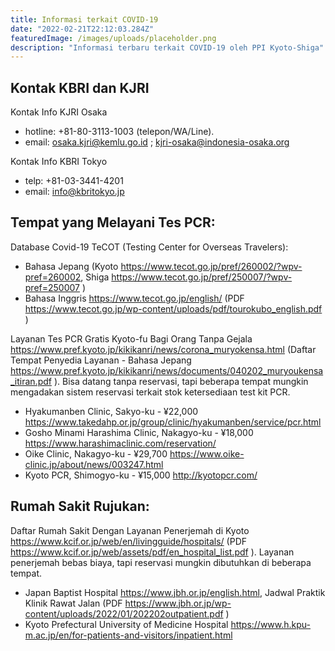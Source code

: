 ```yaml
---
title: Informasi terkait COVID-19
date: "2022-02-21T22:12:03.284Z"
featuredImage: /images/uploads/placeholder.png
description: "Informasi terbaru terkait COVID-19 oleh PPI Kyoto-Shiga"
---
```


## Kontak KBRI dan KJRI
Kontak Info KJRI Osaka 
- hotline: +81-80-3113-1003 (telepon/WA/Line).
- email: osaka.kjri@kemlu.go.id ; kjri-osaka@indonesia-osaka.org

Kontak Info KBRI Tokyo 
- telp: +81-03-3441-4201
- email:  info@kbritokyo.jp


## Tempat yang Melayani Tes PCR:

Database Covid-19 TeCOT (Testing Center for Overseas Travelers): 
- Bahasa Jepang (Kyoto https://www.tecot.go.jp/pref/260002/?wpv-pref=260002, Shiga https://www.tecot.go.jp/pref/250007/?wpv-pref=250007 ) 
- Bahasa Inggris https://www.tecot.go.jp/english/ (PDF https://www.tecot.go.jp/wp-content/uploads/pdf/tourokubo_english.pdf )

Layanan Tes PCR Gratis Kyoto-fu Bagi Orang Tanpa Gejala https://www.pref.kyoto.jp/kikikanri/news/corona_muryokensa.html 
(Daftar Tempat Penyedia Layanan - Bahasa Jepang https://www.pref.kyoto.jp/kikikanri/news/documents/040202_muryoukensa_itiran.pdf ). 
Bisa datang tanpa reservasi, tapi beberapa tempat mungkin mengadakan sistem reservasi terkait stok ketersediaan test kit PCR.

- Hyakumanben Clinic, Sakyo-ku - ¥22,000 https://www.takedahp.or.jp/group/clinic/hyakumanben/service/pcr.html 
- Gosho Minami Harashima Clinic, Nakagyo-ku - ¥18,000 https://www.harashimaclinic.com/reservation/ 
- Oike Clinic, Nakagyo-ku - ¥29,700 https://www.oike-clinic.jp/about/news/003247.html 
- Kyoto PCR, Shimogyo-ku - ¥15,000 http://kyotopcr.com/ 


## Rumah Sakit Rujukan:
Daftar Rumah Sakit Dengan Layanan Penerjemah di Kyoto https://www.kcif.or.jp/web/en/livingguide/hospitals/ (PDF https://www.kcif.or.jp/web/assets/pdf/en_hospital_list.pdf ). 
Layanan penerjemah bebas biaya, tapi reservasi mungkin dibutuhkan di beberapa tempat.
- Japan Baptist Hospital https://www.jbh.or.jp/english.html, Jadwal Praktik Klinik Rawat Jalan (PDF https://www.jbh.or.jp/wp-content/uploads/2022/01/202202outpatient.pdf )
- Kyoto Prefectural University of Medicine Hospital https://www.h.kpu-m.ac.jp/en/for-patients-and-visitors/inpatient.html 